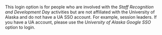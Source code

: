 This login option is for people who are involved with the _Staff Recognition and Development Day_ activities
but are not affiliated with the University of Alaska and do not have a UA SSO account.  For example, session
leaders.  If you have a UA account, please use the _University of Alaska Google SSO_ option to login.